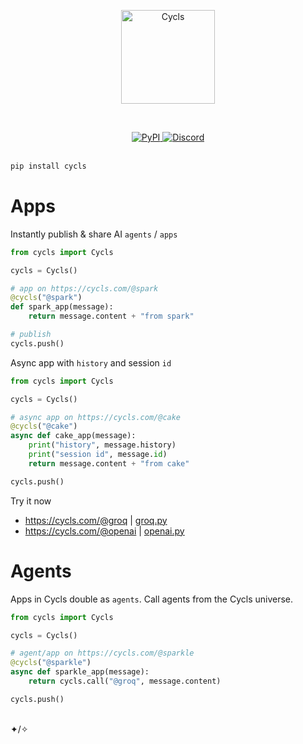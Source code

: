 </br></br><p align="center"><img src="https://cycls.com/static/assets/logo-gold.svg" alt="Cycls" width="150"></p></br>

<div align="center">
    <a href="https://pypi.org/project/cycls/" target="_blank" rel="noopener noreferrer">
        <img loading="lazy" src="https://img.shields.io/pypi/v/cycls.svg" alt="PyPI" class="img_ev3q" style="display: inline;">
    </a>
    <a href="https://discord.gg/BMnaMatDC7" target="_blank" rel="noopener noreferrer">
        <img loading="lazy" src="https://img.shields.io/discord/1175782747164389466" alt="Discord" class="img_ev3q" style="display: inline;">
    </a>
</div>

</br>

```sh
pip install cycls
```

# Apps
Instantly publish & share AI `agents` / `apps`

```py
from cycls import Cycls

cycls = Cycls()

# app on https://cycls.com/@spark
@cycls("@spark")
def spark_app(message):
    return message.content + "from spark"

# publish
cycls.push()
```

Async app with `history` and session `id`
```py
from cycls import Cycls

cycls = Cycls()

# async app on https://cycls.com/@cake
@cycls("@cake")
async def cake_app(message):
    print("history", message.history)
    print("session id", message.id)
    return message.content + "from cake"

cycls.push()
```

Try it now
- https://cycls.com/@groq   | [groq.py](https://github.com/Cycls/examples/blob/main/groq.py)
- https://cycls.com/@openai | [openai.py](https://github.com/Cycls/examples/blob/main/openai.py)
 
# Agents
Apps in Cycls double as `agents`. Call agents from the Cycls universe.
```py
from cycls import Cycls

cycls = Cycls()

# agent/app on https://cycls.com/@sparkle
@cycls("@sparkle")
async def sparkle_app(message):
    return cycls.call("@groq", message.content)

cycls.push()
```
</br>✦/✧</br>
   
